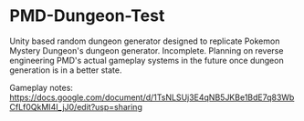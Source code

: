 # PMD-Dungeon-Test
Unity based random dungeon generator designed to replicate Pokemon Mystery Dungeon's dungeon generator. Incomplete.
Planning on reverse engineering PMD's actual gameplay systems in the future once dungeon generation is in a better state. 

Gameplay notes: https://docs.google.com/document/d/1TsNLSUj3E4qNB5JKBe1BdE7q83WbCfLf0QkMI4I_jJ0/edit?usp=sharing
